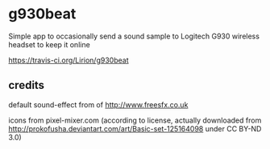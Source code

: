 # g930beat
Simple app to occasionally send a sound sample to Logitech G930 wireless headset to keep it online

https://travis-ci.org/Lirion/g930beat

## credits
default sound-effect from of http://www.freesfx.co.uk

icons from pixel-mixer.com (according to license,
actually downloaded from http://prokofusha.deviantart.com/art/Basic-set-125164098 under  CC BY-ND 3.0)

